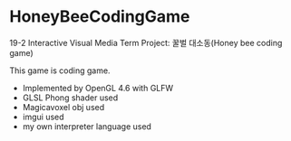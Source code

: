 # HoneyBeeCodingGame
19-2 Interactive Visual Media Term Project: 꿀벌 대소동(Honey bee coding game)

This game is coding game.

* Implemented by OpenGL 4.6 with GLFW
* GLSL Phong shader used
* Magicavoxel obj used
* imgui used
* my own interpreter language used
